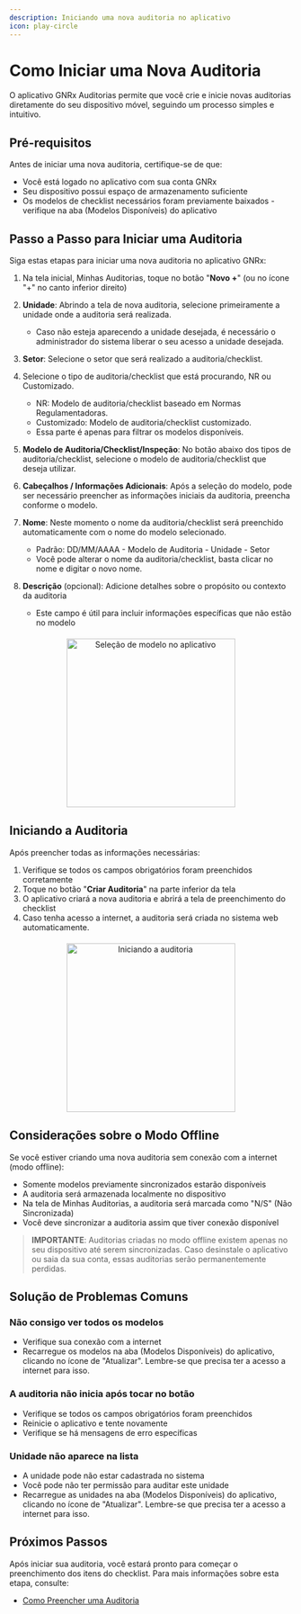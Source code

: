 ```yaml
---
description: Iniciando uma nova auditoria no aplicativo
icon: play-circle
---
```


# Como Iniciar uma Nova Auditoria

O aplicativo GNRx Auditorias permite que você crie e inicie novas auditorias diretamente do seu dispositivo móvel, seguindo um processo simples e intuitivo.

## Pré-requisitos

Antes de iniciar uma nova auditoria, certifique-se de que:

- Você está logado no aplicativo com sua conta GNRx
- Seu dispositivo possui espaço de armazenamento suficiente
- Os modelos de checklist necessários foram previamente baixados - verifique na aba (Modelos Disponíveis) do aplicativo

## Passo a Passo para Iniciar uma Auditoria

Siga estas etapas para iniciar uma nova auditoria no aplicativo GNRx:

1. Na tela inicial, Minhas Auditorias, toque no botão "**Novo +**" (ou no ícone "+" no canto inferior direito)
   
2. **Unidade**: Abrindo a tela de nova auditoria, selecione primeiramente a unidade onde a auditoria será realizada.
   - Caso não esteja aparecendo a unidade desejada, é necessário o administrador do sistema liberar o seu acesso a unidade desejada.
   
3. **Setor**: Selecione o setor que será realizado a auditoria/checklist.

4. Selecione o tipo de auditoria/checklist que está procurando, NR ou Customizado.
   - NR: Modelo de auditoria/checklist baseado em Normas Regulamentadoras.
   - Customizado: Modelo de auditoria/checklist customizado.
   - Essa parte é apenas para filtrar os modelos disponíveis.
   
5. **Modelo de Auditoria/Checklist/Inspeção**: No botão abaixo dos tipos de auditoria/checklist, selecione o modelo de auditoria/checklist que deseja utilizar.
   
6. **Cabeçalhos / Informações Adicionais**: Após a seleção do modelo, pode ser necessário preencher as informações iniciais da auditoria, preencha conforme o modelo.
   
7. **Nome**: Neste momento o nome da auditoria/checklist será preenchido automaticamente com o nome do modelo selecionado.
   - Padrão: DD/MM/AAAA - Modelo de Auditoria - Unidade - Setor
   - Você pode alterar o nome da auditoria/checklist, basta clicar no nome e digitar o novo nome.
   
8. **Descrição** (opcional): Adicione detalhes sobre o propósito ou contexto da auditoria
   - Este campo é útil para incluir informações específicas que não estão no modelo


<div style="text-align: center; margin: 20px 0;">
  <img src="https://example.com/imagens/app-selecao-modelo.png" alt="Seleção de modelo no aplicativo" width="300" />
</div>

## Iniciando a Auditoria

Após preencher todas as informações necessárias:

1. Verifique se todos os campos obrigatórios foram preenchidos corretamente
2. Toque no botão "**Criar Auditoria**" na parte inferior da tela
3. O aplicativo criará a nova auditoria e abrirá a tela de preenchimento do checklist
4. Caso tenha acesso a internet, a auditoria será criada no sistema web automaticamente.

<div style="text-align: center; margin: 20px 0;">
  <img src="https://example.com/imagens/app-iniciando-auditoria.png" alt="Iniciando a auditoria" width="300" />
</div>

## Considerações sobre o Modo Offline

Se você estiver criando uma nova auditoria sem conexão com a internet (modo offline):

- Somente modelos previamente sincronizados estarão disponíveis
- A auditoria será armazenada localmente no dispositivo
- Na tela de Minhas Auditorias, a auditoria será marcada como "N/S" (Não Sincronizada)
- Você deve sincronizar a auditoria assim que tiver conexão disponível

> **IMPORTANTE**: Auditorias criadas no modo offline existem apenas no seu dispositivo até serem sincronizadas. Caso desinstale o aplicativo ou saia da sua conta, essas auditorias serão permanentemente perdidas.
<!-- 
## Auditorias Agendadas

Se auditorias foram agendadas previamente no sistema web, elas aparecerão com um status especial:

1. Acesse a seção "Auditorias Agendadas" na tela inicial
2. Você verá a lista de auditorias programadas para realização
3. Toque na auditoria agendada que deseja iniciar
4. Os campos já estarão pré-preenchidos conforme o agendamento
5. Verifique as informações e toque em "Iniciar Auditoria" -->

## Solução de Problemas Comuns

### Não consigo ver todos os modelos
- Verifique sua conexão com a internet
- Recarregue os modelos na aba (Modelos Disponíveis) do aplicativo, clicando no ícone de "Atualizar". Lembre-se que precisa ter a acesso a internet para isso.

### A auditoria não inicia após tocar no botão
- Verifique se todos os campos obrigatórios foram preenchidos
- Reinicie o aplicativo e tente novamente
- Verifique se há mensagens de erro específicas

### Unidade não aparece na lista
- A unidade pode não estar cadastrada no sistema
- Você pode não ter permissão para auditar este unidade
- Recarregue as unidades na aba (Modelos Disponíveis) do aplicativo, clicando no ícone de "Atualizar". Lembre-se que precisa ter a acesso a internet para isso.

## Próximos Passos

Após iniciar sua auditoria, você estará pronto para começar o preenchimento dos itens do checklist. Para mais informações sobre esta etapa, consulte:

- [Como Preencher uma Auditoria](preencher-auditoria.md)